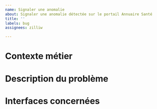 ```yaml
---
name: Signaler une anomalie
about: Signaler une anomalie détectée sur le portail Annuaire Santé
title: ''
labels: bug
assignees: zilliw

---
```


# Contexte métier


# Description du problème


# Interfaces concernées
